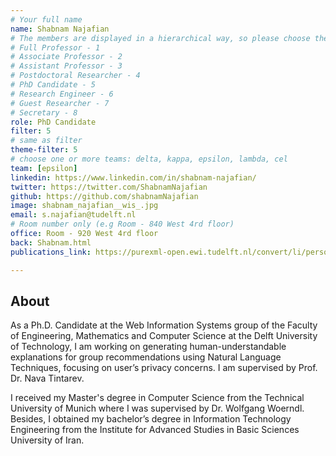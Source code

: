 ```yaml
---
# Your full name 
name: Shabnam Najafian
# The members are displayed in a hierarchical way, so please choose the role and filter number from this list:
# Full Professor - 1
# Associate Professor - 2
# Assistant Professor - 3
# Postdoctoral Researcher - 4
# PhD Candidate - 5
# Research Engineer - 6 
# Guest Researcher - 7
# Secretary - 8
role: PhD Candidate
filter: 5
# same as filter
theme-filter: 5
# choose one or more teams: delta, kappa, epsilon, lambda, cel
team: [epsilon]
linkedin: https://www.linkedin.com/in/shabnam-najafian/
twitter: https://twitter.com/ShabnamNajafian
github: https://github.com/shabnamNajafian
image: shabnam_najafian__wis_.jpg
email: s.najafian@tudelft.nl
# Room number only (e.g Room - 840 West 4rd floor)
office: Room - 920 West 4rd floor
back: Shabnam.html
publications_link: https://purexml-open.ewi.tudelft.nl/convert/li/persons/3724d7a0-0c3f-445d-af7a-33341ad8cda8

---
```


## About
As a Ph.D. Candidate at the Web Information Systems group of the Faculty of Engineering, Mathematics and Computer Science at the Delft University of Technology, I am working on generating human-understandable explanations for group recommendations using Natural Language Techniques, focusing on user’s privacy concerns. I am supervised by Prof. Dr. Nava Tintarev.

I received my Master's degree in Computer Science from the Technical University of Munich where I was supervised by Dr. Wolfgang Woerndl. Besides, I obtained my bachelor’s degree in Information Technology Engineering from the Institute for Advanced Studies in Basic Sciences University of Iran.

